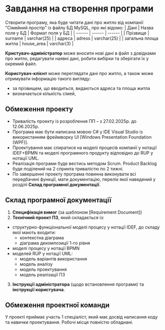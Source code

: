 # Завдання на створення програми
Створити програму, яка буде читати дані про житло від компанії "Сімейний простір" із файлу БД MySQL, про які відомо: 
| Дані | Назва поля у БД | Формат поля у БД |
| ------ | ------ | ------ |
| Прізвище | surname	| varchar(25) |
| адреса | adress	| varchar(25) |
| загальна площа житла | house_area | varchar(3) |

**Кристувач-адміністратор** може вносити нові дані в файл з довідками про житло, редагувати наявні дані, робити вибірки та зберігати їх у окремий файл.

**Користувач-клієнт** може переглядати дані про житло, а також може отримувати інформацію такого вигляду:
- за прізвищем, що вводиться, видаються адреса та площа житла
- визначається кількість сімей, 

## Обмеження проекту
- Тривалість проекту із розроблення ПП – з 27.02.2025р. до 12.06.2025р.
- Програма має бути написана мовою C# у IDE Visual Studio із використанням фреймворку UI [Windows Presentation Foundation (WPF)]. 
- Проектування має спиратися на моделі процесів компанії у нотації IDEF+BPMN та моделі програмного продукту відповідно до RUP у нотації UML.
- Реалізація програми буде вестись методом Scrum. Product Backlog буде поділений на 2 спринта тривалістю по 2 тижні.
- По завершенні проекту програма повинна виконувати всі передбачені функції, мати документацію, перелік якої наведений у розділі **Склад програмної документації**.


## Склад програмної документації
1. **Специфікація вимог** (за шаблоном [Requirement Document])
2. **Технічний проект ПЗ**, який складається із:
- структурно-функціональної моделі процесу у нотації IDEF, до складу якої мають входити:
    + контекстна діаграма
    + діаграма декомпозиції 1-го рівня
- моделі процесу у нотації BPMN	
- моделей RUP у нотації UML:
    + модель варіантів використання
    + модель аналізу
    + модель проектування
    + модель реалізації ПЗ
 3. **Інструкції адміністратора** (щодо встановлення програми) та **інструкції користувача**.

## Обмеження проектної команди

У проекті приймає участь 1 спеціаліст, який має досвід написання коду та навички проектування.
Робочі місця повністю обладнані.
